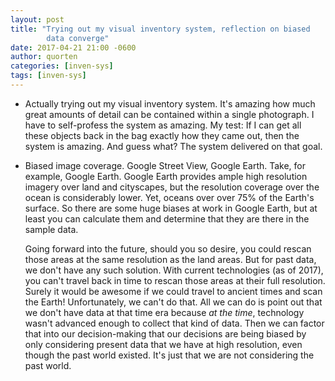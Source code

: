 ```yaml
---
layout: post
title: "Trying out my visual inventory system, reflection on biased
        data converge"
date: 2017-04-21 21:00 -0600
author: quorten
categories: [inven-sys]
tags: [inven-sys]
---
```


* Actually trying out my visual inventory system.  It's amazing how
  much great amounts of detail can be contained within a single
  photograph.  I have to self-profess the system as amazing.  My test:
  If I can get all these objects back in the bag exactly how they came
  out, then the system is amazing.  And guess what?  The system
  delivered on that goal.

* Biased image coverage.  Google Street View, Google Earth.  Take, for
  example, Google Earth.  Google Earth provides ample high resolution
  imagery over land and cityscapes, but the resolution coverage over
  the ocean is considerably lower.  Yet, oceans over over 75% of the
  Earth's surface.  So there are some huge biases at work in Google
  Earth, but at least you can calculate them and determine that they
  are there in the sample data.

  Going forward into the future, should you so desire, you could
  rescan those areas at the same resolution as the land areas.  But
  for past data, we don't have any such solution.  With current
  technologies (as of 2017), you can't travel back in time to rescan
  those areas at their full resolution.  Surely it would be awesome if
  we could travel to ancient times and scan the Earth!  Unfortunately,
  we can't do that.  All we can do is point out that we don't have
  data at that time era because _at the time_, technology wasn't
  advanced enough to collect that kind of data.  Then we can factor
  that into our decision-making that our decisions are being biased by
  only considering present data that we have at high resolution, even
  though the past world existed.  It's just that we are not
  considering the past world.

